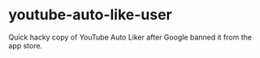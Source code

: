 # youtube-auto-like-user
Quick hacky copy of YouTube Auto Liker after Google banned it from the app store.
